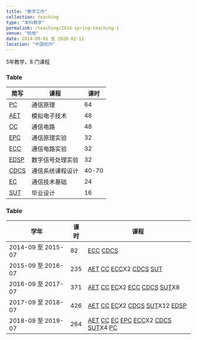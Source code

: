 ```yaml
---
title: "教学工作"
collection: teaching
type: "本科教学"
permalink: /teaching/2014-spring-teaching-1
venue: "杭电"
date: 2014-09-01 至 2020-02-12
location: "中国杭州"
---
```

5年教学，8 门课程

### Table

| 简写                 |     课程  |       课时  |
| ---------------- | ------------------------------------|--------|
| [PC](#)        | 通信原理          |      64|
| [AET](#)       | 模拟电子技术     |      48|
| [CC](#)       | 通信电路              |      48|
| [EPC](#)       | 通信原理实验 |   32|
| [ECC](#)      | 通信电路实验 |         32|
| [EDSP](#)      | 数字信号处理实验 |      32|
| [CDCS](#)      | 通信系统课程设计 |   40-70|
| [EC](#)      | 通信技术基础 |                      24|
| [SUT](#)      | 毕业设计 |           16|

### Table

| 学年            | 课时  |     课程                                                     |
| --------         | ------ | ------------------------------------------------------------ |
| 2014-09 至 2015-07  | 82   |[ECC](#) [CDCS](#)|
| 2015-09 至 2016-07   | 235   |[AET](#) [CC](#) [ECC](#)X2 [CDCS](#) [SUT](#) |
| 2016-09 至 2017-07   | 371  |[AET](#) [CC](#) [EC](#)X2 [ECC](#) [CDCS](#) [SUT](#)X8|
| 2017-09 至 2018-07   | 426   |[AET](#) [CC](#) [EC](#)X2 [CDCS](#) [SUT](#)X12 [EDSP](#)  |
| 2018-09 至 2019-07   | 264   |[AET](#) [CC](#) [EC](#) [EPC](#) [ECC](#)X2 [CDCS](#) [SUT](#)X4 [PC](#) |
